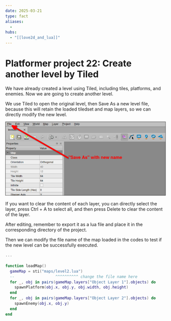 ```yaml
---
date: 2025-03-21
type: fact
aliases:
  -
hubs:
  - "[[love2d_and_lua]]"
---
```


# Platformer project 22: Create another level by Tiled

We have already created a level using Tiled, including tiles, platforms, and enemies. Now we are going to create another level.

We use Tiled to open the original level, then Save As a new level file, because this will retain the loaded tiledset and map layers, so we can directly modify the new level.

![save-as-new-lvl.png](../assets/imgs/save-as-new-lvl.png)

If you want to clear the content of each layer, you can directly select the layer, press Ctrl + A to select all, and then press Delete to clear the content of the layer.

After editing, remember to export it as a lua file and place it in the corresponding directory of the project.

Then we can modify the file name of the map loaded in the codes to test if the new level can be successfully executed.

```lua
...

function loadMap()
  gameMap = sti("maps/level2.lua")
  --                  ^^^^^^^^^^ change the file name here
  for _, obj in pairs(gameMap.layers["Object Layer 1"].objects) do
    spawnPlatform(obj.x, obj.y, obj.width, obj.height)
  end
  for _, obj in pairs(gameMap.layers["Object Layer 2"].objects) do
    spawnEnemy(obj.x, obj.y)
  end
end
